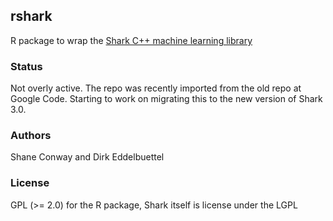 ## rshark

R package to wrap the 
[Shark C++ machine learning library](http://image.diku.dk/shark/sphinx_pages/build/html/index.html)

### Status

Not overly active. The repo was recently imported from the old repo at Google
Code.  Starting to work on migrating this to the new version of Shark 3.0.

### Authors

Shane Conway and Dirk Eddelbuettel

### License

GPL (>= 2.0) for the R package, Shark itself is license under the LGPL


